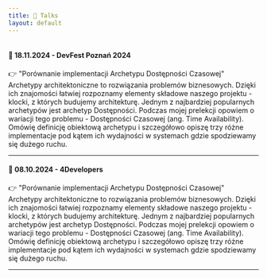 ```yaml
---
title: 🎤 Talks
layout: default
---
```


<img src="/talks-cover.jpg" class="talks-cover" alt />

<section class="talk-section">
  <h4><span class="talk-date">📅 18.11.2024<span> - <span class="talk-conf">DevFest Poznań 2024</span></h4>
  <div class="talk-title">👉 "Porównanie implementacji Archetypu Dostępności Czasowej"</div>
  <div class="talk-description">
    Archetypy architektoniczne to rozwiązania problemów biznesowych. Dzięki ich znajomości łatwiej rozpoznamy elementy składowe naszego projektu - klocki, z których budujemy architekturę.
    Jednym z najbardziej popularnych archetypów jest archetyp Dostępności.
    Podczas mojej prelekcji opowiem o wariacji tego problemu - Dostępności Czasowej (ang. Time Availability). Omówię definicję obiektową archetypu i szczegółowo opiszę trzy różne implementacje pod kątem ich wydajności w systemach gdzie spodziewamy się dużego ruchu.
  </div>
  <hr />
</section>

<section class="talk-section">
  <h4><span class="talk-date">📅 08.10.2024<span> - <span class="talk-conf">4Developers</span></h4>
  <div class="talk-title">👉 "Porównanie implementacji Archetypu Dostępności Czasowej"</div>
  <div class="talk-description">
    Archetypy architektoniczne to rozwiązania problemów biznesowych. Dzięki ich znajomości łatwiej rozpoznamy elementy składowe naszego projektu - klocki, z których budujemy architekturę.
    Jednym z najbardziej popularnych archetypów jest archetyp Dostępności.
    Podczas mojej prelekcji opowiem o wariacji tego problemu - Dostępności Czasowej (ang. Time Availability). Omówię definicję obiektową archetypu i szczegółowo opiszę trzy różne implementacje pod kątem ich wydajności w systemach gdzie spodziewamy się dużego ruchu.
  </div>
  <hr />
</section>